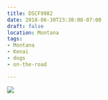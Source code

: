 ```yaml
---
title: DSCF9982
date: 2018-06-30T23:38:08-07:00
draft: false
location: Montana
tags:
- Montana
- Kenai
- dogs
- on-the-road

---
```

![](https://d17enza3bfujl8.cloudfront.net/DSCF9982.jpg)
